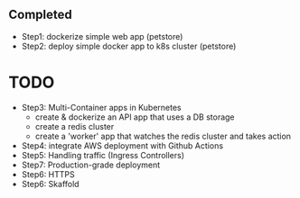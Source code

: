 ## Completed

- Step1: dockerize simple web app (petstore)
- Step2: deploy simple docker app to k8s cluster (petstore)

# TODO
- Step3: Multi-Container apps in Kubernetes
    - create & dockerize an API app that uses a DB storage
    - create a redis cluster
    - create a 'worker' app that watches the redis cluster and takes action
- Step4: integrate AWS deployment with Github Actions
- Step5: Handling traffic (Ingress Controllers)
- Step7: Production-grade deployment
- Step6: HTTPS
- Step6: Skaffold
